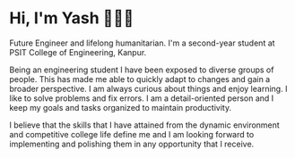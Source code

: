 # Hi, I'm Yash 👋👨‍⚖️

Future Engineer and lifelong humanitarian. I'm a second-year student at PSIT College of Engineering, Kanpur.

Being an engineering student I have been exposed to diverse groups of people. This has made me able to quickly adapt to changes and gain a broader perspective. I am always curious about things and enjoy learning. I like to solve problems and fix errors. I am a detail-oriented person and I keep my goals and tasks organized to maintain productivity.

I believe that the skills that I have attained from the dynamic environment and competitive college life define me and I am looking forward to implementing and polishing them in any opportunity that I receive.
